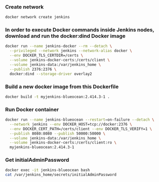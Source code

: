 ### Create network
```bash
docker network create jenkins
```
### In order to execute Docker commands inside Jenkins nodes, download and run the docker:dind Docker image
```bash
docker run --name jenkins-docker --rm --detach \
  --privileged --network jenkins --network-alias docker \
  --env DOCKER_TLS_CERTDIR=/certs \
  --volume jenkins-docker-certs:/certs/client \
  --volume jenkins-data:/var/jenkins_home \
  --publish 2376:2376 \
  docker:dind --storage-driver overlay2
```
### Build a new docker image from this Dockerfile
```bash
docker build -t myjenkins-blueocean:2.414.3-1 .
```
### Run Docker container
```bash
docker run --name jenkins-blueocean --restart=on-failure --detach \
  --network jenkins --env DOCKER_HOST=tcp://docker:2376 \
  --env DOCKER_CERT_PATH=/certs/client --env DOCKER_TLS_VERIFY=1 \
  --publish 8080:8080 --publish 50000:50000 \
  --volume jenkins-data:/var/jenkins_home \
  --volume jenkins-docker-certs:/certs/client:ro \
  myjenkins-blueocean:2.414.3-1
```
### Get initialAdminPassword
```bash
docker exec -it jenkins-blueocean bash
cat /var/jenkins_home/secrets/initialAdminPassword
```